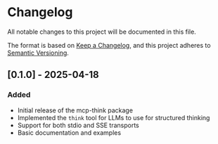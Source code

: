 # Changelog

All notable changes to this project will be documented in this file.

The format is based on [Keep a Changelog](https://keepachangelog.com/en/1.0.0/),
and this project adheres to [Semantic Versioning](https://semver.org/spec/v2.0.0.html).

## [0.1.0] - 2025-04-18

### Added
- Initial release of the mcp-think package
- Implemented the `think` tool for LLMs to use for structured thinking
- Support for both stdio and SSE transports
- Basic documentation and examples